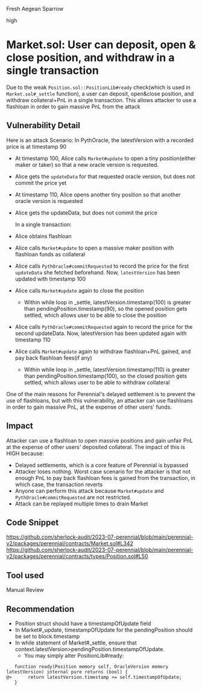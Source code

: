 Fresh Aegean Sparrow

high

# Market.sol: User can deposit, open & close position, and withdraw in a single transaction

Due to the weak `Position.sol::PositionLib#ready` check(which is used in `Market.sol#_settle` function), a user can deposit, open&close position, and withdraw collateral+PnL in a single transaction.
This allows attacker to use a flashloan in order to gain massive PnL from the attack

## Vulnerability Detail
Here is an attack Scenario:
In PythOracle, the latestVersion with a recorded price is at timestamp 90

- At timestamp 100, Alice calls `Market#update` to open a tiny position(either maker or taker) so that a new oracle version is requested.
- Alice gets the `updateData` for that requested oracle version, but does not commit the price yet
- At timestamp 110, Alice opens another tiny position so that another oracle version is requested
- Alice gets the updateData, but does not commit the price

  In a single transaction:

- Alice obtains flashloan
- Alice calls `Market#update` to open a massive maker position with flashloan funds as collateral
- Alice calls `PythOracle#commitRequested` to record the price for the first `updateData` she fetched beforehand. Now, `latestVersion` has been updated with timestamp 100
- Alice calls `Market#update` again to close the position
  - Within while loop in \_settle, latestVersion.timestamp(100) is greater than pendingPosition.timestamp(90), so the opened position gets settled, which allows user to be able to close the position
- Alice calls `PythOracle#commitRequested` again to record the price for the second updateData. Now, latestVersion has been updated again with timestamp 110
- Alice calls `Market#update` again to withdraw flashloan+PnL gained, and pay back flashloan fees(if any)
  - Within while loop in \_settle, latestVersion.timestamp(110) is greater than pendingPosition.timestamp(100), so the closed position gets settled, which allows user to be able to withdraw collateral

One of the main reasons for Perennial's delayed settlement is to prevent the use of flashloans, but with this vulnerability, an attacker can use flashloans in order to gain massive PnL, at the expense of other users' funds.

## Impact
Attacker can use a flashloan to open massive positions and gain unfair PnL at the expense of other users' deposited collateral.
The impact of this is HIGH because:

- Delayed settlements, which is a core feature of Perennial is bypassed
- Attacker loses nothing. Worst case scenario for the attacker is that not enough PnL to pay back flashloan fees is gained from the transaction, in which case, the transaction reverts
- Anyone can perform this attack because `Market#update` and `PythOracle#commitRequested` are not restricted.
- Attack can be replayed multiple times to drain Market

## Code Snippet
https://github.com/sherlock-audit/2023-07-perennial/blob/main/perennial-v2/packages/perennial/contracts/Market.sol#L342
https://github.com/sherlock-audit/2023-07-perennial/blob/main/perennial-v2/packages/perennial/contracts/types/Position.sol#L50

## Tool used

Manual Review

## Recommendation

- Position struct should have a timestampOfUpdate field
- In Market#_update, timestampOfUpdate for the pendingPosition should be set to block.timestamp
- In while statement of Market#_settle, ensure that context.latestVersion>pendingPosition.timestampOfUpdate.
  - You may simply alter PositionLib#ready:
 ```solidity
    function ready(Position memory self, OracleVersion memory latestVersion) internal pure returns (bool) {
@>      return latestVersion.timestamp >= self.timestampOfUpdate;
    }
  ```

